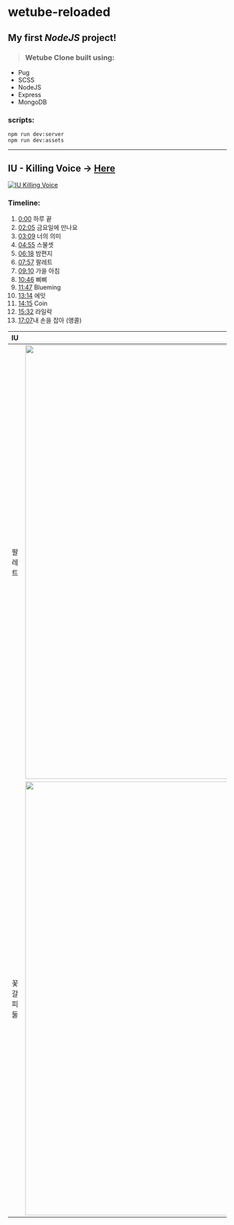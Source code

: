﻿<!-- Markdown language practice -->

<!-- Heading -->

# wetube-reloaded

<!-- Text attributes -->

## **My first** _NodeJS_ project!

<!-- Quote -->

> ### Wetube Clone built using:

<!-- Bullet list -->

- Pug
- SCSS
- NodeJS
- Express
- MongoDB

<!-- Code -->

### scripts:

```
npm run dev:server
npm run dev:assets
```

<!-- Line -->

---

<!-- Link -->

## IU - Killing Voice &rarr; [Here](https://youtu.be/wDfqXR_5yyQ)

<!-- Image -->

[![IU Killing Voice](https://i.ytimg.com/vi/wDfqXR_5yyQ/hqdefault.jpg?sqp=-oaymwEcCPYBEIoBSFXyq4qpAw4IARUAAIhCGAFwAcABBg==&rs=AOn4CLA8P2CSh3E5lv39gwkC_8bMLJLAhw)](https://youtu.be/wDfqXR_5yyQ)

<!-- Numbered list -->

### Timeline:

1. [0:00](https://www.youtube.com/watch?v=wDfqXR_5yyQ&t=0s) 하루 끝
2. [02:05](https://www.youtube.com/watch?v=wDfqXR_5yyQ&t=125s) 금요일에 만나요
3. [03:09](https://www.youtube.com/watch?v=wDfqXR_5yyQ&t=189s) 너의 의미
4. [04:55](https://www.youtube.com/watch?v=wDfqXR_5yyQ&t=295s) 스물셋
5. [06:18](https://www.youtube.com/watch?v=wDfqXR_5yyQ&t=378s) 밤편지
6. [07:57](https://www.youtube.com/watch?v=wDfqXR_5yyQ&t=477s) 팔레트
7. [09:10](https://www.youtube.com/watch?v=wDfqXR_5yyQ&t=550s) 가을 아침
8. [10:46](https://www.youtube.com/watch?v=wDfqXR_5yyQ&t=646s) 삐삐
9. [11:47](https://www.youtube.com/watch?v=wDfqXR_5yyQ&t=707s) Blueming
10. [13:14](https://www.youtube.com/watch?v=wDfqXR_5yyQ&t=794s) 에잇
11. [14:15](https://www.youtube.com/watch?v=wDfqXR_5yyQ&t=855s) Coin
12. [15:32](https://www.youtube.com/watch?v=wDfqXR_5yyQ&t=932s) 라일락
13. [17:07​](https://www.youtube.com/watch?v=wDfqXR_5yyQ&t=1027s) 내 손을 잡아 (앵콜)

<!-- Table -->

|    IU     |                                                             Image                                                              |
| :-------: | :----------------------------------------------------------------------------------------------------------------------------: |
|  팔레트   | <img src="https://user-images.githubusercontent.com/59796004/122629282-df311480-d0f6-11eb-8fde-161c865e6be2.png" width="1000"> |
| 꽃갈피 둘 | <img src="https://user-images.githubusercontent.com/59796004/122629285-e0fad800-d0f6-11eb-88dc-6173c31a22cf.png" width="1000"> |
